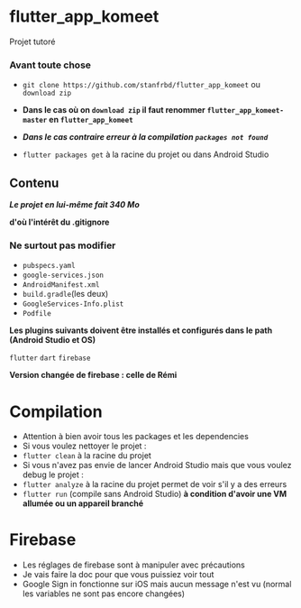 # flutter_app_komeet

Projet tutoré

### Avant toute chose

* `git clone https://github.com/stanfrbd/flutter_app_komeet` ou `download zip`

* **Dans le cas où on `download zip` il faut renommer `flutter_app_komeet-master` en `flutter_app_komeet`**

* ***Dans le cas contraire erreur à la compilation `packages not found`***

* `flutter packages get` à la racine du projet ou dans Android Studio

## Contenu

***Le projet en lui-même fait 340 Mo***

**d'où l'intérêt du .gitignore**

### Ne surtout pas modifier

* `pubspecs.yaml` 
* `google-services.json` 
* `AndroidManifest.xml` 
* `build.gradle`(les deux) 
* `GoogleServices-Info.plist`
* `Podfile` 

**Les plugins suivants doivent être installés et configurés dans le path (Android Studio et OS)**

`flutter`
`dart`
`firebase`

**Version changée de firebase : celle de Rémi**


# Compilation

* Attention à bien avoir tous les packages et les dependencies
* Si vous voulez nettoyer le projet :
* `flutter clean` à la racine du projet
* Si vous n'avez pas envie de lancer Android Studio mais que vous voulez debug le projet : 
* `flutter analyze` à la racine du projet permet de voir s'il y a des erreurs
* `flutter run` (compile sans Android Studio) **à condition d'avoir une VM allumée ou un appareil branché**

# Firebase

* Les réglages de firebase sont à manipuler avec précautions 
* Je vais faire la doc pour que vous puissiez voir tout
* Google Sign in fonctionne sur iOS mais aucun message n'est vu (normal les variables ne sont pas encore changées)

